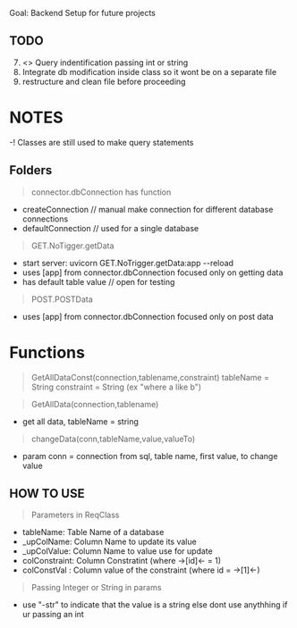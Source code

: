 Goal: Backend Setup for future projects

## TODO

7. <> Query indentification passing int or string
8. Integrate db modification inside class so it wont be on a separate file 
9. restructure and clean file before proceeding

# NOTES
-! Classes are still used to make query statements 

## Folders

> connector.dbConnection has function
 - createConnection // manual make connection for different database connections
 - defaultConnection // used for a single database

> GET.NoTigger.getData
 - start server: uvicorn GET.NoTrigger.getData:app --reload
 - uses [app] from connector.dbConnection focused only on getting data
 - has default table value // open for testing

> POST.POSTData
 - uses [app] from connector.dbConnection focused only on post data


# Functions
  > GetAllDataConst(connection,tablename,constraint)
  tableName = String
  constraint = String (ex "where a like b")
  
  > GetAllData(connection,tablename)
  - get all data, tableName = string
  
  > changeData(conn,tableName,value,valueTo)
  - param conn = connection from sql, table name, first value, to change value


## HOW TO USE 
> Parameters in ReqClass
 - tableName: Table Name of a database 
 - _upColName: Column Name to update its value
 - _upColValue: Column Name to value use for update
 - colConstraint: Column Constratint (where ->[id]<- = 1)
 - colConstVal : Column value of the constraint (where id = ->[1]<-)

> Passing Integer or String in params 
 - use "-str" to indicate that the value is a string else dont use anythhing if ur passing an int